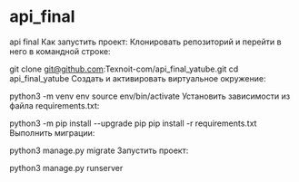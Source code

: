 # api_final
api final
Как запустить проект:
Клонировать репозиторий и перейти в него в командной строке:

git clone git@github.com:Texnoit-com/api_final_yatube.git
cd api_final_yatube
Cоздать и активировать виртуальное окружение:

python3 -m venv env
source env/bin/activate
Установить зависимости из файла requirements.txt:

python3 -m pip install --upgrade pip
pip install -r requirements.txt
Выполнить миграции:

python3 manage.py migrate
Запустить проект:

python3 manage.py runserver
